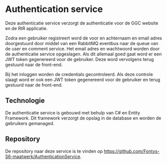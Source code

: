 # Authentication service

Deze authenticatie service verzorgt de authenticatie voor de GGC website en de RtR applicatie. 

Zodra een gebruiker registreert word de voor en achternaam en email adres doorgestuurd door middel van een RabbitMQ eventbus naar de queue van de user en comment service. Het email adres en wachtwoord worden door de authenticatie service opgeslagen. Als dit allemaal goed gaat word er een JWT token gegenereerd voor de gebruiker. Deze word vervolgens terug gestuurd naar de front-end.

Bij het inloggen worden de credentials gecontroleerd. Als deze controle slaagt word er ook een JWT token gegenereerd voor de gebruiker en terug gestuurd naar de front-end.

## Technologie

De authenticatie service is gebouwd met behulp van C# en Entity Framework. Dit framework verzorgt de opslag in de database en worden de gebruikers gemanaged.

## Repository

De repository naar deze service is te vinden op https://github.com/Fontys-S6-maatwerk/AuthenticationService.
